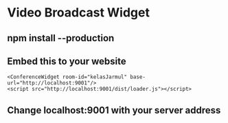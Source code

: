 # Video Broadcast Widget

## npm install --production
## Embed this to your website

```
<ConferenceWidget room-id="kelasJarmul" base-url="http://localhost:9001"/>
<script src="http://localhost:9001/dist/loader.js"></script>
```

## Change localhost:9001 with your server address
